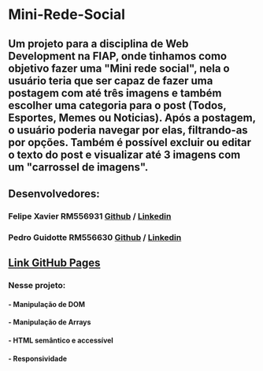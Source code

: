 # Mini-Rede-Social
## Um projeto para a disciplina de Web Development na FIAP, onde tinhamos como objetivo fazer uma "Mini rede social", nela o usuário teria que ser capaz de fazer uma postagem com até três imagens e também escolher uma categoria para o post (Todos, Esportes, Memes ou Noticias). Após a postagem, o usuário poderia navegar por elas, filtrando-as por opções. Também é possível excluir ou editar o texto do post e visualizar até 3 imagens com um "carrossel de imagens".

## Desenvolvedores:
### Felipe Xavier RM556931 [Github](https://github.com/felipexaviersz) / [Linkedin](https://www.linkedin.com/in/felipe-xavier-08237325b/)
### Pedro Guidotte RM556630 [Github](https://github.com/peguidotte) / [Linkedin](https://www.linkedin.com/in/pedro-guidotte/)

## [Link GitHub Pages](https://peguidotte.github.io/Mini-Rede-Social/) 

### Nesse projeto:
#### - Manipulação de DOM
#### - Manipulação de Arrays
#### - HTML semântico e accessível
#### - Responsividade


